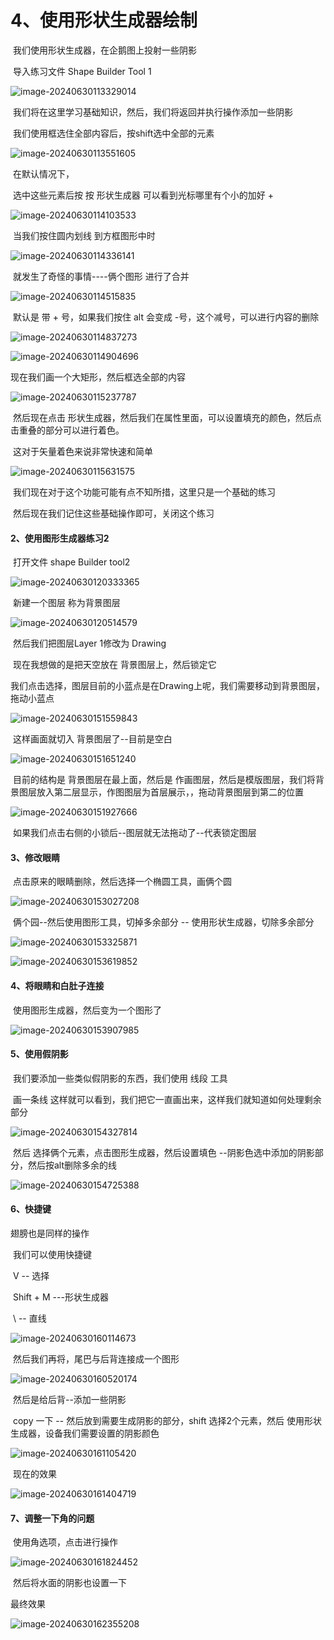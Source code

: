 # 4、使用形状生成器绘制





​			我们使用形状生成器，在企鹅图上投射一些阴影



​	导入练习文件 Shape Builder Tool 1

![image-20240630113329014](./../../.vuepress/public/images/image-20240630113329014.png)

​	我们将在这里学习基础知识，然后，我们将返回并执行操作添加一些阴影



​	我们使用框选住全部内容后，按shift选中全部的元素

![image-20240630113551605](./../../.vuepress/public/images/image-20240630113551605.png)



​	在默认情况下，

​			选中这些元素后按 按 形状生成器 可以看到光标哪里有个小的加好 + 

![image-20240630114103533](./../../.vuepress/public/images/image-20240630114103533.png)



​	当我们按住圆内划线 到方框图形中时

![image-20240630114336141](./../../.vuepress/public/images/image-20240630114336141.png)



​	就发生了奇怪的事情----俩个图形 进行了合并

![image-20240630114515835](./../../.vuepress/public/images/image-20240630114515835.png)

​		默认是 带 + 号，如果我们按住 alt 会变成 -号，这个减号，可以进行内容的删除

![image-20240630114837273](./../../.vuepress/public/images/image-20240630114837273.png)

![image-20240630114904696](./../../.vuepress/public/images/image-20240630114904696.png)





现在我们画一个大矩形，然后框选全部的内容

![image-20240630115237787](./../../.vuepress/public/images/image-20240630115237787.png)

​		然后现在点击 形状生成器，然后我们在属性里面，可以设置填充的颜色，然后点击重叠的部分可以进行着色。

​		这对于矢量着色来说非常快速和简单

![image-20240630115631575](./../../.vuepress/public/images/image-20240630115631575.png)

​		我们现在对于这个功能可能有点不知所措，这里只是一个基础的练习

​		然后现在我们记住这些基础操作即可，关闭这个练习





#### 2、使用图形生成器练习2

​		打开文件 shape Builder tool2

![image-20240630120333365](./../../.vuepress/public/images/image-20240630120333365.png)



​	新建一个图层 称为背景图层

![image-20240630120514579](./../../.vuepress/public/images/image-20240630120514579.png)

​		然后我们把图层Layer 1修改为 Drawing 

​		现在我想做的是把天空放在 背景图层上，然后锁定它

​		我们点击选择，图层目前的小蓝点是在Drawing上呢，我们需要移动到背景图层，拖动小蓝点

![image-20240630151559843](./../../.vuepress/public/images/image-20240630151559843.png)



​	这样画面就切入 背景图层了--目前是空白

![image-20240630151651240](./../../.vuepress/public/images/image-20240630151651240.png)

​	目前的结构是 背景图层在最上面，然后是 作画图层，然后是模版图层，我们将背景图层放入第二层显示，作图图层为首层展示，，拖动背景图层到第二的位置

![image-20240630151927666](./../../.vuepress/public/images/image-20240630151927666.png)

​	如果我们点击右侧的小锁后--图层就无法拖动了--代表锁定图层







#### 3、修改眼睛

​		点击原来的眼睛删除，然后选择一个椭圆工具，画俩个圆

![image-20240630153027208](./../../.vuepress/public/images/image-20240630153027208.png)



​		俩个园--然后使用图形工具，切掉多余部分 -- 使用形状生成器，切除多余部分

![image-20240630153325871](./../../.vuepress/public/images/image-20240630153325871.png)



![image-20240630153619852](./../../.vuepress/public/images/image-20240630153619852.png)



#### 	4、将眼睛和白肚子连接

​				使用图形生成器，然后变为一个图形了

![image-20240630153907985](./../../.vuepress/public/images/image-20240630153907985.png)







#### 	5、使用假阴影

​		我们要添加一些类似假阴影的东西，我们使用 线段 工具

​		画一条线 这样就可以看到，我们把它一直画出来，这样我们就知道如何处理剩余部分

![image-20240630154327814](./../../.vuepress/public/images/image-20240630154327814.png)



​		然后 选择俩个元素，点击图形生成器，然后设置填色 --阴影色选中添加的阴影部分，然后按alt删除多余的线

![image-20240630154725388](./../../.vuepress/public/images/image-20240630154725388.png)





#### 	6、快捷键

 翅膀也是同样的操作

​		我们可以使用快捷键  

​			V -- 选择

​			Shift + M ---形状生成器

​			\ -- 直线

![image-20240630160114673](./../../.vuepress/public/images/image-20240630160114673.png)

 



​			然后我们再将，尾巴与后背连接成一个图形

![image-20240630160520174](./../../.vuepress/public/images/image-20240630160520174.png)



​		然后是给后背--添加一些阴影

​		copy 一下 --  然后放到需要生成阴影的部分，shift 选择2个元素，然后 使用形状生成器，设备我们需要设置的阴影颜色

![image-20240630161105420](./../../.vuepress/public/images/image-20240630161105420.png)



​		现在的效果

![image-20240630161404719](./../../.vuepress/public/images/image-20240630161404719.png)



#### 	7、调整一下角的问题

​				使用角选项，点击进行操作

![image-20240630161824452](./../../.vuepress/public/images/image-20240630161824452.png)





​		然后将水面的阴影也设置一下



最终效果

![image-20240630162355208](./../../.vuepress/public/images/image-20240630162355208.png)





​			

































